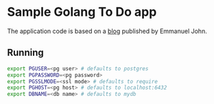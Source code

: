 # Sample Golang To Do app

The application code is based on a [blog](https://blog.logrocket.com/building-simple-app-go-postgresql/) published by Emmanuel John.

## Running

```bash
export PGUSER=<pg user> # defaults to postgres
export PGPASSWORD=<pg password>
export PGSSLMODE=<ssl mode> # defaults to require
export PGHOST=<pg host> # defaults to localhost:6432
export DBNAME=<db name> # defaults to mydb
```
